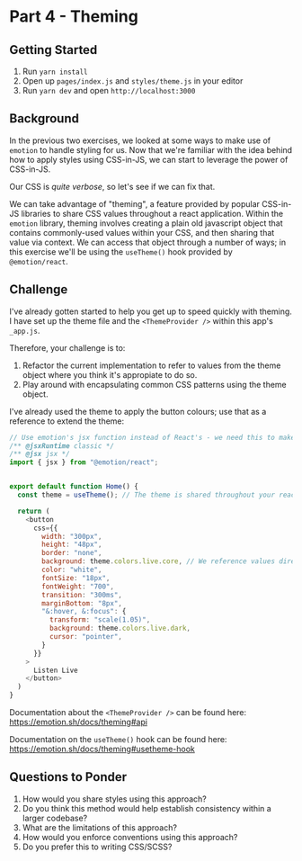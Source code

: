# Part 4 - Theming
## Getting Started

1. Run `yarn install`
2. Open up `pages/index.js` and `styles/theme.js` in your editor
3. Run `yarn dev` and open `http://localhost:3000`

## Background

In the previous two exercises, we looked at some ways to make use of `emotion` to handle styling for us. Now that we're familiar with the idea behind how to apply styles using CSS-in-JS, we can start to leverage the power of CSS-in-JS.

Our CSS is _quite verbose_, so let's see if we can fix that.

We can take advantage of "theming", a feature provided by popular CSS-in-JS libraries to share CSS values throughout a react application. Within the `emotion` library, theming involves creating a plain old javascript object that contains commonly-used values within your CSS, and then sharing that value via context. We can access that object through a number of ways; in this exercise we'll be using the `useTheme()` hook provided by `@emotion/react`.

## Challenge

I've already gotten started to help you get up to speed quickly with theming. I have set up the theme file and the `<ThemeProvider />` within this app's `_app.js`.

Therefore, your challenge is to:

1. Refactor the current implementation to refer to values from the theme object where you think it's appropiate to do so.
2. Play around with encapsulating common CSS patterns using the theme object.

I've already used the theme to apply the button colours; use that as a reference to extend the theme:

```javascript
// Use emotion's jsx function instead of React's - we need this to make use of the 'css' prop.
/** @jsxRuntime classic */
/** @jsx jsx */
import { jsx } from "@emotion/react";


export default function Home() {
  const theme = useTheme(); // The theme is shared throughout your react app via context.

  return (
    <button
      css={{
        width: "300px",
        height: "48px",
        border: "none",
        background: theme.colors.live.core, // We reference values directly from the theme object
        color: "white",
        fontSize: "18px",
        fontWeight: "700",
        transition: "300ms",
        marginBottom: "8px",
        "&:hover, &:focus": {
          transform: "scale(1.05)",
          background: theme.colors.live.dark,
          cursor: "pointer",
        }
      }}
    >
      Listen Live
    </button>
  )
}
```

Documentation about the `<ThemeProvider />` can be found here: https://emotion.sh/docs/theming#api

Documentation on the `useTheme()` hook can be found here: https://emotion.sh/docs/theming#usetheme-hook

## Questions to Ponder

1. How would you share styles using this approach?
2. Do you think this method would help establish consistency within a larger codebase?
3. What are the limitations of this approach?
4. How would you enforce conventions using this approach?
5. Do you prefer this to writing CSS/SCSS?
